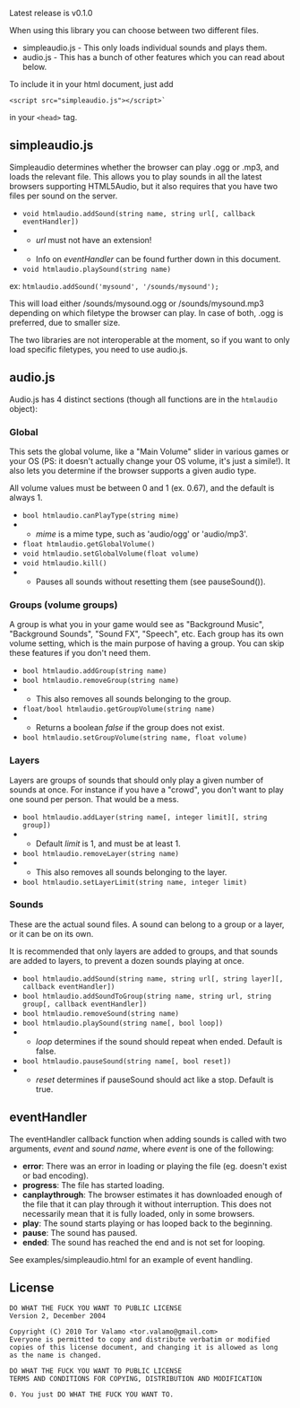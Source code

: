 Latest release is v0.1.0

When using this library you can choose between two different files.

* simpleaudio.js - This only loads individual sounds and plays them.
* audio.js - This has a bunch of other features which you can read about below.

To include it in your html document, just add

    <script src="simpleaudio.js"></script>`

in your `<head>` tag.

## simpleaudio.js

Simpleaudio determines whether the browser can play .ogg or .mp3, and loads
the relevant file. This allows you to play sounds in all the latest browsers
supporting HTML5Audio, but it also requires that you have two files per sound
on the server.

* `void htmlaudio.addSound(string name, string url[, callback eventHandler])`
* * _url_ must not have an extension!
* * Info on _eventHandler_ can be found further down in this document.
* `void htmlaudio.playSound(string name)`

ex: `htmlaudio.addSound('mysound', '/sounds/mysound');`

This will load either /sounds/mysound.ogg or /sounds/mysound.mp3 depending on
which filetype the browser can play. In case of both, .ogg is preferred, due to
smaller size.

The two libraries are not interoperable at the moment, so if you want to only
load specific filetypes, you need to use audio.js.

## audio.js

Audio.js has 4 distinct sections (though all functions are in the
`htmlaudio` object):

### Global

This sets the global volume, like a "Main Volume" slider in various games or
your OS (PS: it doesn't actually change your OS volume, it's just a simile!).
It also lets you determine if the browser supports a given audio type.

All volume values must be between 0 and 1 (ex. 0.67), and the default is
always 1.

* `bool htmlaudio.canPlayType(string mime)`
* * _mime_ is a mime type, such as 'audio/ogg' or 'audio/mp3'.
* `float htmlaudio.getGlobalVolume()`
* `void htmlaudio.setGlobalVolume(float volume)`
* `void htmlaudio.kill()`
* * Pauses all sounds without resetting them (see pauseSound()).

### Groups (volume groups)

A group is what you in your game would see as "Background Music",
"Background Sounds", "Sound FX", "Speech", etc. Each group has its own
volume setting, which is the main purpose of having a group. You can skip
these features if you don't need them.

* `bool htmlaudio.addGroup(string name)`
* `bool htmlaudio.removeGroup(string name)`
* * This also removes all sounds belonging to the group.
* `float/bool htmlaudio.getGroupVolume(string name)`
* * Returns a boolean _false_ if the group does not exist.
* `bool htmlaudio.setGroupVolume(string name, float volume)`

### Layers

Layers are groups of sounds that should only play a given number of sounds
at once. For instance if you have a "crowd", you don't want to play one
sound per person. That would be a mess.

* `bool htmlaudio.addLayer(string name[, integer limit][, string group])`
* * Default _limit_ is 1, and must be at least 1.
* `bool htmlaudio.removeLayer(string name)`
* * This also removes all sounds belonging to the layer.
* `bool htmlaudio.setLayerLimit(string name, integer limit)`

### Sounds

These are the actual sound files. A sound can belong to a group or a layer,
or it can be on its own.

It is recommended that only layers are added to groups, and that sounds are
added to layers, to prevent a dozen sounds playing at once.

* `bool htmlaudio.addSound(string name, string url[, string layer][, callback eventHandler])`
* `bool htmlaudio.addSoundToGroup(string name, string url, string group[, callback eventHandler])`
* `bool htmlaudio.removeSound(string name)`
* `bool htmlaudio.playSound(string name[, bool loop])`
* * _loop_ determines if the sound should repeat when ended. Default is false.
* `bool htmlaudio.pauseSound(string name[, bool reset])`
* * _reset_ determines if pauseSound should act like a stop. Default is true. 

## eventHandler
	
The eventHandler callback function when adding sounds is called with two
arguments, _event_ and _sound name_, where _event_ is one of the following:

- __error__: There was an error in loading or playing the file (eg. doesn't
exist or bad encoding).
- __progress__: The file has started loading.
- __canplaythrough__: The browser estimates it has downloaded enough of the
file that it can play through it without interruption. This does not
necessarily mean that it is fully loaded, only in some browsers.
- __play__: The sound starts playing or has looped back to the beginning.
- __pause__: The sound has paused.
- __ended__: The sound has reached the end and is not set for looping.

See examples/simpleaudio.html for an example of event handling.

## License

    DO WHAT THE FUCK YOU WANT TO PUBLIC LICENSE
    Version 2, December 2004
    
    Copyright (C) 2010 Tor Valamo <tor.valamo@gmail.com>
    Everyone is permitted to copy and distribute verbatim or modified
    copies of this license document, and changing it is allowed as long
    as the name is changed.
    
    DO WHAT THE FUCK YOU WANT TO PUBLIC LICENSE
    TERMS AND CONDITIONS FOR COPYING, DISTRIBUTION AND MODIFICATION
    
    0. You just DO WHAT THE FUCK YOU WANT TO.